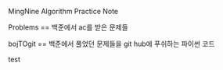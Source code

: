 MingNine Algorithm Practice Note


Problems == 백준에서 ac를 받은 문제들

bojTOgit == 백준에서 풀었던 문제들을 git hub에 푸쉬하는 파이썬 코드

test

